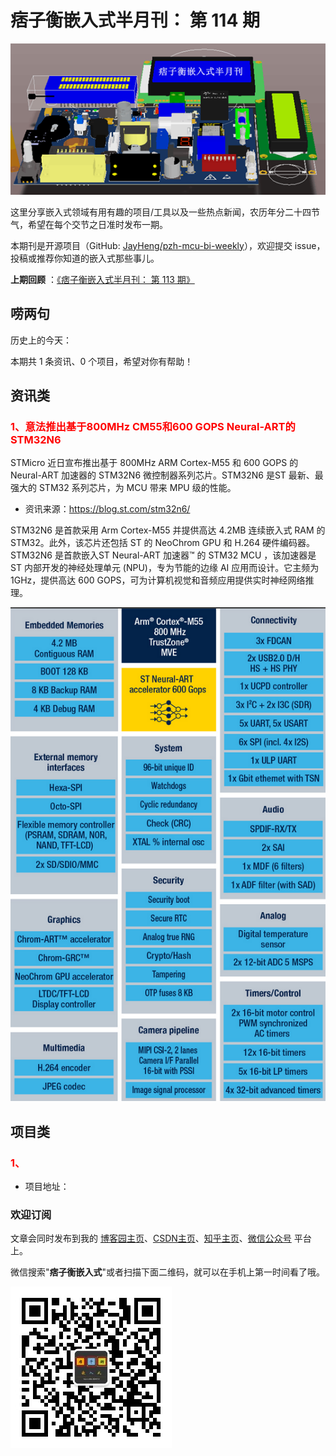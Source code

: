 # 痞子衡嵌入式半月刊： 第 114 期

![](https://raw.githubusercontent.com/JayHeng/pzh-mcu-bi-weekly/master/pics/pzh_mcu_bi_weekly.PNG)

这里分享嵌入式领域有用有趣的项目/工具以及一些热点新闻，农历年分二十四节气，希望在每个交节之日准时发布一期。

本期刊是开源项目（GitHub: [JayHeng/pzh-mcu-bi-weekly](https://github.com/JayHeng/pzh-mcu-bi-weekly)），欢迎提交 issue，投稿或推荐你知道的嵌入式那些事儿。

**上期回顾** ：[《痞子衡嵌入式半月刊： 第 113 期》](https://www.cnblogs.com/henjay724/p/18593841)

## 唠两句

历史上的今天：

本期共 1 条资讯、0 个项目，希望对你有帮助！

## 资讯类

### <font color="red">1、意法推出基于800MHz CM55和600 GOPS Neural-ART的STM32N6</font>

STMicro 近日宣布推出基于 800MHz ARM Cortex-M55 和 600 GOPS 的 Neural-ART 加速器的 STM32N6 微控制器系列芯片。STM32N6 是ST 最新、最强大的 STM32 系列芯片，为 MCU 带来 MPU 级的性能。

 * 资讯来源：https://blog.st.com/stm32n6/

STM32N6 是首款采用 Arm Cortex-M55 并提供高达 4.2MB 连续嵌入式 RAM 的 STM32。此外，该芯片还包括 ST 的 NeoChrom GPU 和 H.264 硬件编码器。STM32N6 是首款嵌入ST Neural-ART 加速器™ 的 STM32 MCU ，该加速器是 ST 内部开发的神经处理单元 (NPU)，专为节能的边缘 AI 应用而设计。它主频为 1GHz，提供高达 600 GOPS，可为计算机视觉和音频应用提供实时神经网络推理。

![](https://raw.githubusercontent.com/JayHeng/pzh-mcu-bi-weekly/master/pics/issue-114/STM32N6.PNG)

## 项目类

### <font color="red">1、</font>

 * 项目地址：


### 欢迎订阅

文章会同时发布到我的 [博客园主页](https://www.cnblogs.com/henjay724/)、[CSDN主页](https://blog.csdn.net/henjay724)、[知乎主页](https://www.zhihu.com/people/henjay724)、[微信公众号](http://weixin.sogou.com/weixin?type=1&query=痞子衡嵌入式) 平台上。

微信搜索"__痞子衡嵌入式__"或者扫描下面二维码，就可以在手机上第一时间看了哦。

![](https://raw.githubusercontent.com/JayHeng/pzhmcu-picture/master/wechat/pzhMcu_qrcode_258x258.jpg)

